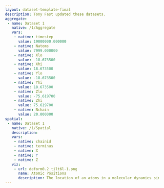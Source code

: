 ```yaml
---
layout: dataset-template-final
description: Tony Fast updated these datasets.
aggregate: 
 - name: Dataset 1
   native: /1/Aggregate
   vars: 
    - native: timestep
      value: 19000000.000000
    - native: Natoms
      value: 7999.000000
    - native: Xlo
      value: -18.673500
    - native: Xhi
      value: 18.673500
    - native: Ylo
      value: -18.673500
    - native: Yhi
      value: 18.673500
    - native: Zlo
      value: -75.619700
    - native: Zhi
      value: 75.619700
    - native: Nchain
      value: 20.000000
spatial: 
 - name: Dataset 1
   native: /1/Spatial
   description: 
   vars: 
    - native: chainid
    - native: terminus
    - native: X
    - native: Y
    - native: Z
   viz: 
    - url: deform0.2_tilt6l-1.png
      name: Atomic Positions
      description: The location of an atoms in a molecular dynamics simulation.
---
```

